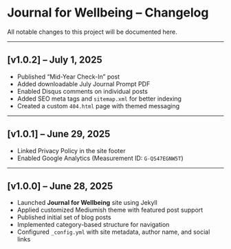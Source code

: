 # Journal for Wellbeing – Changelog

All notable changes to this project will be documented here.

---

## [v1.0.2] – July 1, 2025

- Published “Mid-Year Check-In” post
- Added downloadable July Journal Prompt PDF
- Enabled Disqus comments on individual posts
- Added SEO meta tags and `sitemap.xml` for better indexing
- Created a custom `404.html` page with themed messaging

---

## [v1.0.1] – June 29, 2025

- Linked Privacy Policy in the site footer
- Enabled Google Analytics (Measurement ID: `G-QS47EGNW5T`)

---

## [v1.0.0] – June 28, 2025

- Launched **Journal for Wellbeing** site using Jekyll
- Applied customized Mediumish theme with featured post support
- Published initial set of blog posts
- Implemented category-based structure for navigation
- Configured `_config.yml` with site metadata, author name, and social links
